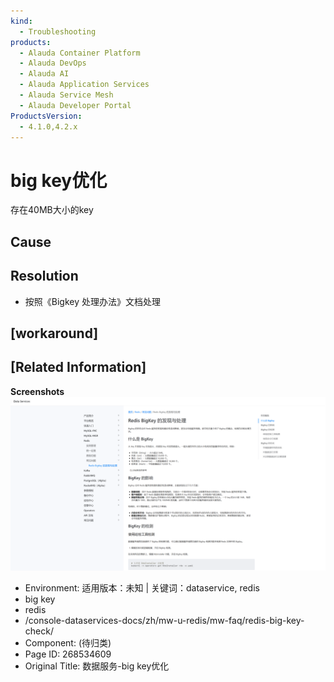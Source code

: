 ```yaml
---
kind:
  - Troubleshooting
products:
  - Alauda Container Platform
  - Alauda DevOps
  - Alauda AI
  - Alauda Application Services
  - Alauda Service Mesh
  - Alauda Developer Portal
ProductsVersion:
  - 4.1.0,4.2.x
---
```

<!-- A type of document that involves encountering a fault, diagnosing it, performing root cause analysis, and providing solutions. -->

# big key优化

存在40MB大小的key

## Cause

## Resolution
- 按照《Bigkey 处理办法》文档处理

## [workaround]

## [Related Information]
**Screenshots**
![](assets/shu-ju-fu-wu-big-keyyou-hua/mceclip0_1740646117931_en598.png)
- Environment: 适用版本：未知 | 关键词：dataservice, redis
- big key
- redis
- /console-dataservices-docs/zh/mw-u-redis/mw-faq/redis-big-key-check/
- Component: (待归类)
- Page ID: 268534609
- Original Title: 数据服务-big key优化

